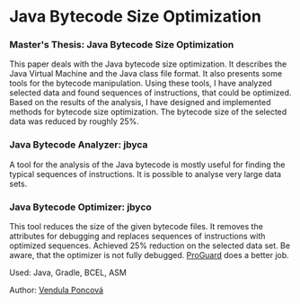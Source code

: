 # Java Bytecode Size Optimization

### Master's Thesis: Java Bytecode Size Optimization

This paper deals with the Java bytecode size optimization. It describes the Java Virtual Machine and the Java class file format. It also presents some tools for the bytecode manipulation. Using these tools, I have analyzed selected data and found sequences of instructions, that could be optimized. Based on the results of the analysis, I have designed and implemented methods for bytecode size optimization. The bytecode size of the selected data was reduced by roughly 25%.

### Java Bytecode Analyzer: jbyca

A tool for the analysis of the Java bytecode is mostly useful for finding the typical sequences of instructions. It is possible to analyse very large data sets.

### Java Bytecode Optimizer: jbyco

This tool reduces the size of the given bytecode files. It removes the attributes for debugging and replaces sequences of instructions with optimized sequences. Achieved 25% reduction on the selected data set. Be aware, that the optimizer is not fully debugged. [ProGuard](https://sourceforge.net/projects/proguard/) does a better job.

Used: Java, Gradle, BCEL, ASM

Author: [Vendula Poncová](https://github.com/poncovka)
